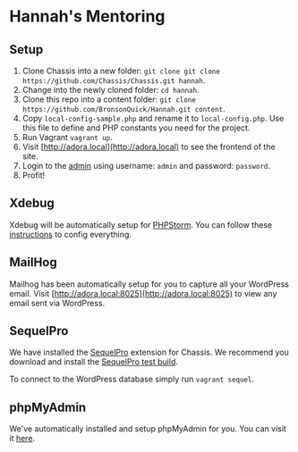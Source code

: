# Hannah's Mentoring

## Setup

1. Clone Chassis into a new folder: `git clone git clone https://github.com/Chassis/Chassis.git hannah`.
1. Change into the newly cloned folder: `cd hannah`.
1. Clone this repo into a content folder: `git clone https://github.com/BronsonQuick/Hannah.git content`.
1. Copy `local-config-sample.php` and rename it to `local-config.php`. Use this file to define and PHP constants you need for the project.
1. Run Vagrant `vagrant up`.
1. Visit [http://adora.local](http://adora.local) to see the frontend of the site.
1. Login to the [admin](http://adora.local/wp/wp-admin) using username: `admin` and password: `password`.
1. Profit!

## Xdebug

Xdebug will be automatically setup for [PHPStorm](https://github.com/Chassis/Xdebug#in-phpstorm). You can follow these [instructions](https://github.com/Chassis/Xdebug#browser-setup) to config everything.

## MailHog

Mailhog has been automatically setup for you to capture all your WordPress email. Visit [http://adora.local:8025](http://adora.local:8025) to view any email sent via WordPress.

## SequelPro

We have installed the [SequelPro](https://sequelpro.com/) extension for Chassis. We recommend you download and install the [SequelPro test build](https://sequelpro.com/test-builds).

To connect to the WordPress database simply run `vagrant sequel`.

## phpMyAdmin

We've automatically installed and setup phpMyAdmin for you. You can visit it [here](http://adora.local/phpmyadmin).
